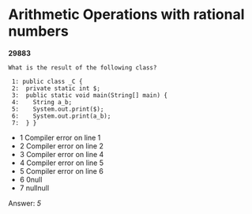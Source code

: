 Arithmetic Operations with rational numbers
===========================================
**29883**
```
What is the result of the following class? 
 
 1: public class _C { 
 2:  private static int $; 
 3:  public static void main(String[] main) { 
 4:    String a_b; 
 5:    System.out.print($); 
 6:    System.out.print(a_b); 
 7:  } }
```


- 1 Compiler error on line 1
- 2 Compiler error on line 2
- 3 Compiler error on line 4
- 4 Compiler error on line 5
- 5 Compiler error on line 6
- 6 0null
- 7 nullnull

Answer: *5*

